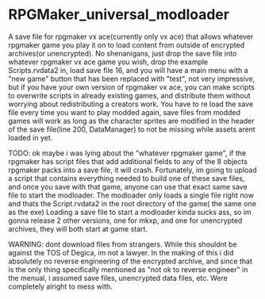 # RPGMaker_universal_modloader
A save file for rpgmaker vx ace(currently only vx ace) that allows whatever rpgmaker game you play it on to load content from outside of encrypted archives(or unencrypted).
No shenanigans, just drop the save file into whatever rpgmaker vx ace game you wish, drop the example Scripts.rvdata2 in, load save file 16, and you will have a main menu with a "new game" button that has been replaced with "test", not very impressive, but if you have your own version of rpgmaker vx ace, you can make scripts to overwrite scripts in already existing games, and distribute them without worrying about redistributing a creators work. 
You have to re load the save file every time you want to play modded again, save files from modded games will work as long as the character sprites are modified in the header of the save file(line 200, DataManager) to not be missing while assets arent loaded in yet.

TODO: 
ok maybe i was lying about the "whatever rpgmaker game", if the rpgmaker has script files that add additional fields to any of the 8 objects rpgmaker packs into a save file, it will crash. Fortunately, im going to upload a script that contains everything needed to build one of these save files, and once you save with that game, anyone can use that exact same save file to start the modloader. 
The modloader only loads a single file right now and thats the Script.rvdata2 in the root directory of the game( the same one as the exe)
Loading a save file to start a modloader kinda sucks ass, so im gonna release 2 other versions, one for mkxp, and one for unencrypted archives, they will both start at game start.

WARNING:
dont download files from strangers.
While this shouldnt be against the TOS of Degica, im not a lawyer. In the making of this i did absolutely no reverse engineering of the encrypted archive, and since that is the only thing specifically mentioned as "not ok to reverse engineer" in the menual, i assumed save files, unencrypted data files, etc. Were completely alright to mess with. 
